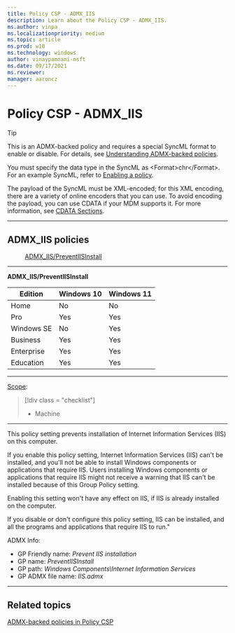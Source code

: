 ```yaml
---
title: Policy CSP - ADMX_IIS
description: Learn about the Policy CSP - ADMX_IIS.
ms.author: vinpa
ms.localizationpriority: medium
ms.topic: article
ms.prod: w10
ms.technology: windows
author: vinaypamnani-msft
ms.date: 09/17/2021
ms.reviewer: 
manager: aaroncz
---
```


# Policy CSP - ADMX_IIS

> [!TIP]
> This is an ADMX-backed policy and requires a special SyncML format to enable or disable.  For details, see [Understanding ADMX-backed policies](./understanding-admx-backed-policies.md).
> 
> You must specify the data type in the SyncML as &lt;Format&gt;chr&lt;/Format&gt;. For an example SyncML, refer to [Enabling a policy](./understanding-admx-backed-policies.md#enabling-a-policy).
> 
> The payload of the SyncML must be XML-encoded; for this XML encoding, there are a variety of online encoders that you can use. To avoid encoding the payload, you can use CDATA if your MDM supports it.  For more information, see [CDATA Sections](http://www.w3.org/TR/REC-xml/#sec-cdata-sect).

<hr/>

<!--Policies-->
## ADMX_IIS policies  

<dl>
  <dd>
    <a href="#admx-iis-preventiisinstall">ADMX_IIS/PreventIISInstall</a>
  </dd>
</dl>

<hr/>

<!--Policy-->
<a href="" id="admx-iis-preventiisinstall"></a>**ADMX_IIS/PreventIISInstall**  

<!--SupportedSKUs-->

|Edition|Windows 10|Windows 11|
|--- |--- |--- |
|Home|No|No|
|Pro|Yes|Yes|
|Windows SE|No|Yes|
|Business|Yes|Yes|
|Enterprise|Yes|Yes|
|Education|Yes|Yes|

<!--/SupportedSKUs-->
<hr/>

<!--Scope-->
[Scope](./policy-configuration-service-provider.md#policy-scope):

> [!div class = "checklist"]
> * Machine

<hr/>

<!--/Scope-->
<!--Description-->
This policy setting prevents installation of Internet Information Services (IIS) on this computer. 

If you enable this policy setting, Internet Information Services (IIS) can't be installed, and you'll not be able to install Windows components or applications that require IIS. Users installing Windows components or applications that require IIS might not receive a warning that IIS can't be installed because of this Group Policy setting. 

Enabling this setting won't have any effect on IIS, if IIS is already installed on the computer. 

If you disable or don't configure this policy setting, IIS can be installed, and all the programs and applications that require IIS to run."

<!--/Description-->


<!--ADMXBacked-->
ADMX Info:  
-   GP Friendly name: *Prevent IIS installation*
-   GP name: *PreventIISInstall*
-   GP path: *Windows Components\Internet Information Services*
-   GP ADMX file name: *IIS.admx*

<!--/ADMXBacked-->
<!--/Policy-->

<hr/>


<!--/Policies-->

## Related topics

[ADMX-backed policies in Policy CSP](./policies-in-policy-csp-admx-backed.md)